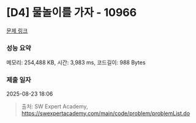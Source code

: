 # [D4] 물놀이를 가자 - 10966 

[문제 링크](https://swexpertacademy.com/main/code/problem/problemDetail.do?contestProbId=AXWXMZta-PsDFAST) 

### 성능 요약

메모리: 254,488 KB, 시간: 3,983 ms, 코드길이: 988 Bytes

### 제출 일자

2025-08-23 18:06



> 출처: SW Expert Academy, https://swexpertacademy.com/main/code/problem/problemList.do